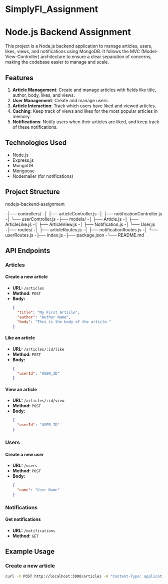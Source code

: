 # SimplyFI_Assignment
# Node.js Backend Assignment

This project is a Node.js backend application to manage articles, users, likes, views, and notifications using MongoDB. It follows the MVC (Model-View-Controller) architecture to ensure a clear separation of concerns, making the codebase easier to manage and scale.

## Features

1. **Article Management**: Create and manage articles with fields like title, author, body, likes, and views.
2. **User Management**: Create and manage users.
3. **Article Interaction**: Track which users have liked and viewed articles.
4. **Caching**: Keep track of views and likes for the most popular articles in memory.
5. **Notifications**: Notify users when their articles are liked, and keep track of these notifications.

## Technologies Used

- Node.js
- Express.js
- MongoDB
- Mongoose
- Nodemailer (for notifications)

## Project Structure

nodejs-backend-assignment

-├── controllers/
-│ ├── articleController.js
-│ ├── notificationController.js
-│ └── userController.js
-├── models/
-│ ├── Article.js
-│ ├── ArticleLike.js
-│ ├── ArticleView.js
-│ ├── Notification.js
-│ └── User.js
-├── routes/
-│ ├── articleRoutes.js
-│ ├── notificationRoutes.js
-│ └── userRoutes.js
-├── index.js
-├── package.json
-└── README.md



## API Endpoints

### Articles

#### Create a new article
- **URL:** `/articles`
- **Method:** `POST`
- **Body:**
    ```json
    {
      "title": "My First Article",
      "author": "Author Name",
      "body": "This is the body of the article."
    }
    ```

#### Like an article
- **URL:** `/articles/:id/like`
- **Method:** `POST`
- **Body:**
    ```json
    {
      "userId": "USER_ID"
    }
    ```

#### View an article
- **URL:** `/articles/:id/view`
- **Method:** `POST`
- **Body:**
    ```json
    {
      "userId": "USER_ID"
    }
    ```

### Users

#### Create a new user
- **URL:** `/users`
- **Method:** `POST`
- **Body:**
    ```json
    {
      "name": "User Name"
    }
    ```

### Notifications

#### Get notifications
- **URL:** `/notifications`
- **Method:** `GET`

## Example Usage

### Create a new article
```bash
curl -X POST http://localhost:3000/articles -H "Content-Type: application/json" -d '{"title": "My First Article", "author": "Author Name", "body": "This is the body of the article."}'
